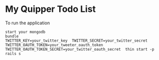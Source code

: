 My Quipper Todo List
====================

To run the application  

    start your mongodb
    bundle
    TWITTER_KEY=your_twitter_key  TWITTER_SECRET=your_twitter_secret TWITTER_OAUTH_TOKEN=your_tweeter_oauth_token TWITTER_OAUTH_TOKEN_SECRET=your_twitter_oauth_secret  thin start -p rails s


